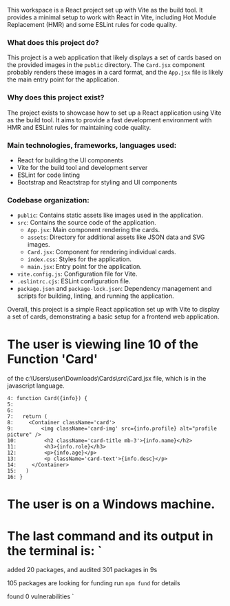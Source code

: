 This workspace is a React project set up with Vite as the build tool. It provides a minimal setup to work with React in Vite, including Hot Module Replacement (HMR) and some ESLint rules for code quality.

### What does this project do?
This project is a web application that likely displays a set of cards based on the provided images in the `public` directory. The `Card.jsx` component probably renders these images in a card format, and the `App.jsx` file is likely the main entry point for the application.

### Why does this project exist?
The project exists to showcase how to set up a React application using Vite as the build tool. It aims to provide a fast development environment with HMR and ESLint rules for maintaining code quality.

### Main technologies, frameworks, languages used:
- React for building the UI components
- Vite for the build tool and development server
- ESLint for code linting
- Bootstrap and Reactstrap for styling and UI components

### Codebase organization:
- `public`: Contains static assets like images used in the application.
- `src`: Contains the source code of the application.
  - `App.jsx`: Main component rendering the cards.
  - `assets`: Directory for additional assets like JSON data and SVG images.
  - `Card.jsx`: Component for rendering individual cards.
  - `index.css`: Styles for the application.
  - `main.jsx`: Entry point for the application.
- `vite.config.js`: Configuration file for Vite.
- `.eslintrc.cjs`: ESLint configuration file.
- `package.json` and `package-lock.json`: Dependency management and scripts for building, linting, and running the application.

Overall, this project is a simple React application set up with Vite to display a set of cards, demonstrating a basic setup for a frontend web application.
# The user is viewing line 10 of the Function 'Card'
 of the c:\Users\user\Downloads\Cards\src\Card.jsx file, which is in the javascript language.

```
4: function Card({info}) {
5:     
6:     
7:   return (
8:     <Container className='card'>
9:         <img className='card-img' src={info.profile} alt="profile picture" />
10:         <h2 className='card-title mb-3'>{info.name}</h2>
11:         <h3>{info.role}</h3>
12:         <p>{info.age}</p>
13:         <p className='card-text'>{info.desc}</p>
14:     </Container>
15:   )
16: }
```



# The user is on a Windows machine.

# The last command and its output in the terminal is: `
added 20 packages, and audited 301 packages in 9s

105 packages are looking for funding
  run `npm fund` for details

found 0 vulnerabilities
`

